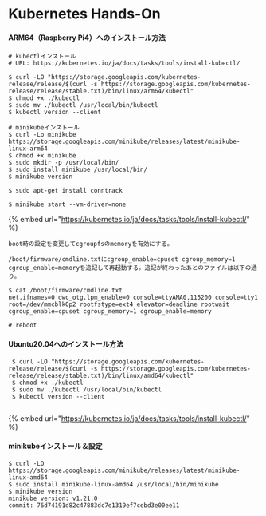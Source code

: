 # Kubernetes Hands-On

#### ARM64（Raspberry Pi4）へのインストール方法

```text
# kubectlインストール
# URL: https://kubernetes.io/ja/docs/tasks/tools/install-kubectl/

$ curl -LO "https://storage.googleapis.com/kubernetes-release/release/$(curl -s https://storage.googleapis.com/kubernetes-release/release/stable.txt)/bin/linux/arm64/kubectl"
$ chmod +x ./kubectl
$ sudo mv ./kubectl /usr/local/bin/kubectl
$ kubectl version --client

# minikubeインストール
$ curl -Lo minikube https://storage.googleapis.com/minikube/releases/latest/minikube-linux-arm64
$ chmod +x minikube
$ sudo mkdir -p /usr/local/bin/
$ sudo install minikube /usr/local/bin/
$ minikube version

$ sudo apt-get install conntrack

$ minikube start --vm-driver=none 

```

{% embed url="https://kubernetes.io/ja/docs/tasks/tools/install-kubectl/" %}



```text
boot時の設定を変更してcgroupfsのmemoryを有効にする。

/boot/firmware/cmdline.txtにcgroup_enable=cpuset cgroup_memory=1 cgroup_enable=memoryを追記して再起動する。追記が終わったあとのファイルは以下の通り。

$ cat /boot/firmware/cmdline.txt 
net.ifnames=0 dwc_otg.lpm_enable=0 console=ttyAMA0,115200 console=tty1 root=/dev/mmcblk0p2 rootfstype=ext4 elevator=deadline rootwait cgroup_enable=cpuset cgroup_memory=1 cgroup_enable=memory

# reboot

```



#### Ubuntu20.04へのインストール方法

```text
 $ curl -LO "https://storage.googleapis.com/kubernetes-release/release/$(curl -s https://storage.googleapis.com/kubernetes-release/release/stable.txt)/bin/linux/amd64/kubectl"
 $ chmod +x ./kubectl 
 $ sudo mv ./kubectl /usr/local/bin/kubectl
 $ kubectl version --client
 
```

{% embed url="https://kubernetes.io/ja/docs/tasks/tools/install-kubectl/" %}

#### minikubeインストール＆設定

```text
$ curl -LO https://storage.googleapis.com/minikube/releases/latest/minikube-linux-amd64
$ sudo install minikube-linux-amd64 /usr/local/bin/minikube
$ minikube version
minikube version: v1.21.0
commit: 76d74191d82c47883dc7e1319ef7cebd3e00ee11

```

